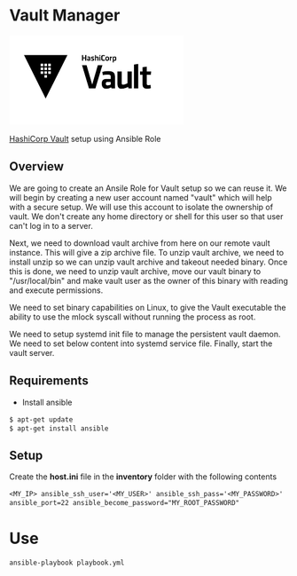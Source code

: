 # Vault Manager

![logo_vault](./docs/images/vault_icon.png)

[HashiCorp Vault](https://www.vaultproject.io/) setup using Ansible Role

## Overview

We are going to create an Ansile Role for Vault setup so we can reuse it. We will begin by creating a new user account named "vault" which will help with a secure setup. We will use this account to isolate the ownership of vault. We don't create any home directory or shell for this user so that user can't log in to a server.

Next, we need to download vault archive from here on our remote vault instance. This will give a zip archive file. To unzip vault archive, we need to install unzip so we can unzip vault archive and takeout needed binary. Once this is done, we need to unzip vault archive, move our vault binary to "/usr/local/bin" and make vault user as the owner of this binary with reading and execute permissions.

We need to set binary capabilities on Linux, to give the Vault executable the ability to use the mlock syscall without running the process as root.

We need to setup systemd init file to manage the persistent vault daemon. We need to set below content into systemd service file. Finally, start the vault server.

## Requirements

- Install ansible

```
$ apt-get update
$ apt-get install ansible
```

## Setup

Create the **host.ini** file in the **inventory** folder with the following contents

```
<MY_IP> ansible_ssh_user='<MY_USER>' ansible_ssh_pass='<MY_PASSWORD>' ansible_port=22 ansible_become_password="MY_ROOT_PASSWORD"
```

# Use

```
ansible-playbook playbook.yml
```



